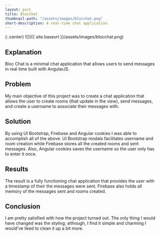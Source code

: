 ```yaml
---
layout: post
title: BlocChat
thumbnail-path: "/assets/images/blocchat.png"
short-description: A real-time chat application.
---
```


{:.center}
![]({{ site.baseurl }}/assets/images/blocchat.png)

## Explanation
Bloc Chat is a minimal chat application that allows users to send messages in real time built with AngularJS.

## Problem
My main objective of this project was to create a chat application that allows the user to create rooms (that update in the view), send messages, and create a username to associate their messages with.

## Solution
By using UI Bootstrap, Firebase and Angular cookies I was able to accomplish all of the above. UI Bootstrap modals facilitates username and room creation while Firebase stores all the created rooms and sent messages.  Also, Angular cookies saves the username so the user only has to enter it once.

## Results
The result is a fully functioning chat application that provides the user with a timestamp of their the messages were sent.  Firebase also holds all memory of the messages sent and rooms created.

## Conclusion
I am pretty satisfied with how the project turned out.  The only thing I would have changed was the styling; although, I find it simple and charming I would've liked to clean it up a bit more.
